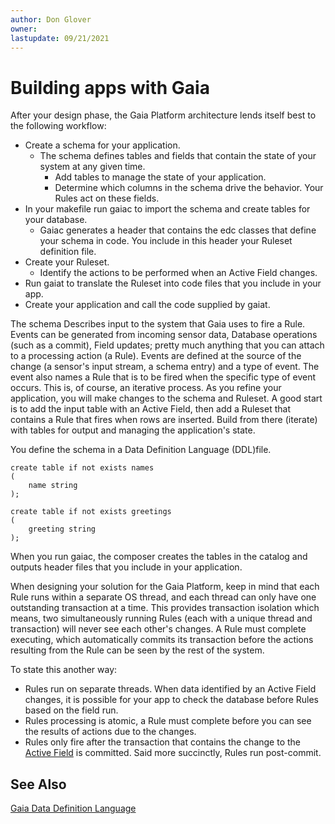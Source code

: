 ```yaml
---
author: Don Glover
owner: 
lastupdate: 09/21/2021
---
```


# Building apps with Gaia

After your design phase, the Gaia Platform architecture lends itself best to the following workflow:

- Create a schema for your application.
  - The schema defines tables and fields that contain the state of your system at any given time.
    - Add tables to manage the state of your application.
    - Determine which columns in the schema drive the behavior. Your Rules act on these fields.
- In your makefile run gaiac to import the schema and create tables for your database.
  - Gaiac generates a header that contains the edc classes that define your schema in code. You include in this header your Ruleset definition file.
- Create your Ruleset.
  - Identify the actions to be performed when an Active Field changes.
- Run gaiat to translate the Ruleset into code files that you include in your app.
- Create your application and call the code supplied by gaiat.

The schema Describes input to the system that Gaia uses to fire a Rule. Events can be generated from incoming sensor data, Database operations (such as a commit), Field updates; pretty much anything that you can attach to a processing action (a Rule). Events are defined at the source of the change (a sensor's input stream, a schema entry) and a type of event. The event also names a Rule that is to be fired when the specific type of event occurs.
This is, of course, an iterative process. As you refine your application, you will make changes to the schema and Ruleset. A good start is to add the input table with an Active Field, then add a Ruleset that contains a Rule that fires when rows are inserted. Build from there (iterate) with tables for output and managing the application's state.

You define the schema in a Data Definition Language (DDL)file.

```sal
create table if not exists names
(
    name string
);

create table if not exists greetings
(
    greeting string
);
```

When you run gaiac, the composer creates the tables in the catalog and outputs header files that you include in your application.

When designing your solution for the Gaia Platform, keep in mind that each Rule runs within a separate OS thread, and each thread can only have one outstanding transaction at a time. This provides transaction isolation which means, two simultaneously running Rules (each with a unique thread and transaction) will never see each other's changes. A Rule must complete executing, which automatically commits its transaction before the actions resulting from the Rule can be seen by the rest of the system.

To state this another way:

- Rules run on separate threads. When data identified by an Active Field changes, it is possible for your app to check the database before Rules based on the field run.
- Rules processing is atomic, a Rule must complete before you can see the results of actions due to the changes.
- Rules only fire after the transaction that contains the change to the [Active Field](gaia-glossary.md#active-fields-rules-engine) is committed. Said more succinctly, Rules run post-commit.

## See Also

[Gaia Data Definition Language](reference/ddl-gaia.md)
